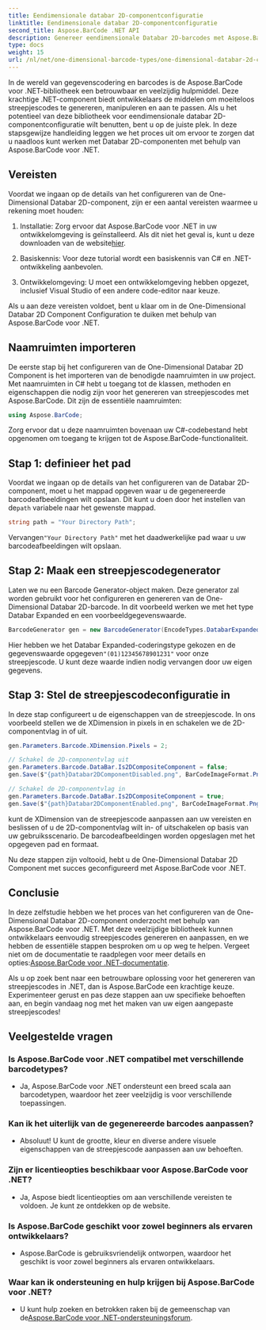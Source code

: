 ```yaml
---
title: Eendimensionale databar 2D-componentconfiguratie
linktitle: Eendimensionale databar 2D-componentconfiguratie
second_title: Aspose.BarCode .NET API
description: Genereer eendimensionale Databar 2D-barcodes met Aspose.BarCode voor .NET. Volg onze stapsgewijze handleiding voor configuratie en aanpassing. Begin vandaag nog met het maken van unieke barcodes!
type: docs
weight: 15
url: /nl/net/one-dimensional-barcode-types/one-dimensional-databar-2d-component-configuration/
---
```


In de wereld van gegevenscodering en barcodes is de Aspose.BarCode voor .NET-bibliotheek een betrouwbaar en veelzijdig hulpmiddel. Deze krachtige .NET-component biedt ontwikkelaars de middelen om moeiteloos streepjescodes te genereren, manipuleren en aan te passen. Als u het potentieel van deze bibliotheek voor eendimensionale databar 2D-componentconfiguratie wilt benutten, bent u op de juiste plek. In deze stapsgewijze handleiding leggen we het proces uit om ervoor te zorgen dat u naadloos kunt werken met Databar 2D-componenten met behulp van Aspose.BarCode voor .NET.

## Vereisten

Voordat we ingaan op de details van het configureren van de One-Dimensional Databar 2D-component, zijn er een aantal vereisten waarmee u rekening moet houden:

1. Installatie: Zorg ervoor dat Aspose.BarCode voor .NET in uw ontwikkelomgeving is geïnstalleerd. Als dit niet het geval is, kunt u deze downloaden van de website[hier](https://releases.aspose.com/barcode/net/).

2. Basiskennis: Voor deze tutorial wordt een basiskennis van C# en .NET-ontwikkeling aanbevolen.

3. Ontwikkelomgeving: U moet een ontwikkelomgeving hebben opgezet, inclusief Visual Studio of een andere code-editor naar keuze.

Als u aan deze vereisten voldoet, bent u klaar om in de One-Dimensional Databar 2D Component Configuration te duiken met behulp van Aspose.BarCode voor .NET.

## Naamruimten importeren

De eerste stap bij het configureren van de One-Dimensional Databar 2D Component is het importeren van de benodigde naamruimten in uw project. Met naamruimten in C# hebt u toegang tot de klassen, methoden en eigenschappen die nodig zijn voor het genereren van streepjescodes met Aspose.BarCode. Dit zijn de essentiële naamruimten:

```csharp
using Aspose.BarCode;
```

Zorg ervoor dat u deze naamruimten bovenaan uw C#-codebestand hebt opgenomen om toegang te krijgen tot de Aspose.BarCode-functionaliteit.

## Stap 1: definieer het pad

Voordat we ingaan op de details van het configureren van de Databar 2D-component, moet u het mappad opgeven waar u de gegenereerde barcodeafbeeldingen wilt opslaan. Dit kunt u doen door het instellen van de`path` variabele naar het gewenste mappad.

```csharp
string path = "Your Directory Path";
```

 Vervangen`"Your Directory Path"` met het daadwerkelijke pad waar u uw barcodeafbeeldingen wilt opslaan.

## Stap 2: Maak een streepjescodegenerator

Laten we nu een Barcode Generator-object maken. Deze generator zal worden gebruikt voor het configureren en genereren van de One-Dimensional Databar 2D-barcode. In dit voorbeeld werken we met het type Databar Expanded en een voorbeeldgegevenswaarde.

```csharp
BarcodeGenerator gen = new BarcodeGenerator(EncodeTypes.DatabarExpanded, "(01)12345678901231");
```

 Hier hebben we het Databar Expanded-coderingstype gekozen en de gegevenswaarde opgegeven`"(01)12345678901231"` voor onze streepjescode. U kunt deze waarde indien nodig vervangen door uw eigen gegevens.

## Stap 3: Stel de streepjescodeconfiguratie in

In deze stap configureert u de eigenschappen van de streepjescode. In ons voorbeeld stellen we de XDimension in pixels in en schakelen we de 2D-componentvlag in of uit.

```csharp
gen.Parameters.Barcode.XDimension.Pixels = 2;

// Schakel de 2D-componentvlag uit
gen.Parameters.Barcode.DataBar.Is2DCompositeComponent = false;
gen.Save($"{path}Databar2DComponentDisabled.png", BarCodeImageFormat.Png);

// Schakel de 2D-componentvlag in
gen.Parameters.Barcode.DataBar.Is2DCompositeComponent = true;
gen.Save($"{path}Databar2DComponentEnabled.png", BarCodeImageFormat.Png);
```

kunt de XDimension van de streepjescode aanpassen aan uw vereisten en beslissen of u de 2D-componentvlag wilt in- of uitschakelen op basis van uw gebruiksscenario. De barcodeafbeeldingen worden opgeslagen met het opgegeven pad en formaat.

Nu deze stappen zijn voltooid, hebt u de One-Dimensional Databar 2D Component met succes geconfigureerd met Aspose.BarCode voor .NET.

## Conclusie

 In deze zelfstudie hebben we het proces van het configureren van de One-Dimensional Databar 2D-component onderzocht met behulp van Aspose.BarCode voor .NET. Met deze veelzijdige bibliotheek kunnen ontwikkelaars eenvoudig streepjescodes genereren en aanpassen, en we hebben de essentiële stappen besproken om u op weg te helpen. Vergeet niet om de documentatie te raadplegen voor meer details en opties:[Aspose.BarCode voor .NET-documentatie](https://reference.aspose.com/barcode/net/).

Als u op zoek bent naar een betrouwbare oplossing voor het genereren van streepjescodes in .NET, dan is Aspose.BarCode een krachtige keuze. Experimenteer gerust en pas deze stappen aan uw specifieke behoeften aan, en begin vandaag nog met het maken van uw eigen aangepaste streepjescodes!

## Veelgestelde vragen

### Is Aspose.BarCode voor .NET compatibel met verschillende barcodetypes?
- Ja, Aspose.BarCode voor .NET ondersteunt een breed scala aan barcodetypen, waardoor het zeer veelzijdig is voor verschillende toepassingen.

### Kan ik het uiterlijk van de gegenereerde barcodes aanpassen?
- Absoluut! U kunt de grootte, kleur en diverse andere visuele eigenschappen van de streepjescode aanpassen aan uw behoeften.

### Zijn er licentieopties beschikbaar voor Aspose.BarCode voor .NET?
- Ja, Aspose biedt licentieopties om aan verschillende vereisten te voldoen. Je kunt ze ontdekken op de website.

### Is Aspose.BarCode geschikt voor zowel beginners als ervaren ontwikkelaars?
- Aspose.BarCode is gebruiksvriendelijk ontworpen, waardoor het geschikt is voor zowel beginners als ervaren ontwikkelaars.

### Waar kan ik ondersteuning en hulp krijgen bij Aspose.BarCode voor .NET?
-  U kunt hulp zoeken en betrokken raken bij de gemeenschap van de[Aspose.BarCode voor .NET-ondersteuningsforum](https://forum.aspose.com/c/barcode/13).